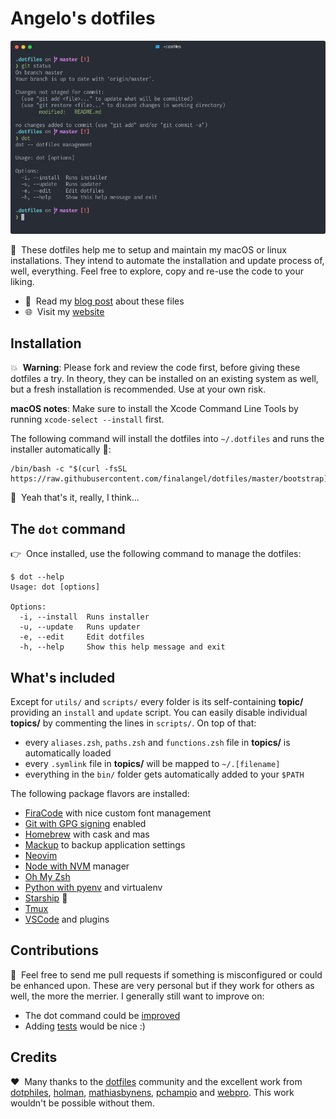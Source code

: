 # Angelo's dotfiles

![Dotfiles preview](https://raw.githubusercontent.com/finalangel/dotfiles/master/preview.png)

🤗 &nbsp;These dotfiles help me to setup and maintain my macOS or linux installations.
They intend to automate the installation and update process of, well,
everything. Feel free to explore, copy and re-use the code to your liking.

- 📖 &nbsp;Read my [blog post](https://angelo.dini.dev/blog/dotfiles/) about these files
- 🌐 &nbsp;Visit my [website](https://angelo.dini.dev)

## Installation

💥 &nbsp;**Warning**: Please fork and review the code first, before giving these dotfiles
a try. In theory, they can be installed on an existing system as well, but a
fresh installation is recommended. Use at your own risk.

**macOS notes**: Make sure to install the Xcode Command Line Tools by running
`xcode-select --install` first.

The following command will install the dotfiles into `~/.dotfiles` and runs the
installer automatically 🤖:

    /bin/bash -c "$(curl -fsSL https://raw.githubusercontent.com/finalangel/dotfiles/master/bootstrap)"

🤔 &nbsp;Yeah that's it, really, I think...

## The `dot` command

👉 &nbsp;Once installed, use the following command to manage the dotfiles:

    $ dot --help
    Usage: dot [options]

    Options:
      -i, --install  Runs installer
      -u, --update   Runs updater
      -e, --edit     Edit dotfiles
      -h, --help     Show this help message and exit

## What's included

Except for `utils/` and `scripts/` every folder is its self-containing
**topic/** providing an `install` and `update` script. You can easily disable
individual **topics/** by commenting the lines in `scripts/`. On top of that:

- every `aliases.zsh`, `paths.zsh` and `functions.zsh` file in **topics/** is automatically loaded
- every `.symlink` file in **topics/** will be mapped to `~/.[filename]`
- everything in the `bin/` folder gets automatically added to your `$PATH`

The following package flavors are installed:

- [FiraCode](https://github.com/tonsky/FiraCode) with nice custom font management
- [Git with GPG signing](https://gnupg.org/) enabled
- [Homebrew](https://brew.sh/) with cask and mas
- [Mackup](https://github.com/lra/mackup) to backup application settings
- [Neovim](https://neovim.io/)
- [Node with NVM](https://github.com/nvm-sh/nvm) manager
- [Oh My Zsh](https://github.com/ohmyzsh/ohmyzsh)
- [Python with pyenv](https://virtualenv.pypa.io/en/latest/) and virtualenv
- [Starship](https://starship.rs/) 🚀
- [Tmux](https://github.com/tmux/tmux)
- [VSCode](https://code.visualstudio.com/) and plugins

## Contributions

🐛 &nbsp;Feel free to send me pull requests if something is misconfigured or could be
enhanced upon. These are very personal but if they work for others as well,
the more the merrier. I generally still want to improve on:

- The dot command could be [improved](https://github.com/webpro/dotfiles/blob/master/bin/dotfiles)
- Adding [tests](https://github.com/webpro/dotfiles/tree/master/test) would be nice :)

## Credits

❤️ &nbsp;Many thanks to the [dotfiles](https://dotfiles.github.io/) community and
the excellent work from [dotphiles](https://github.com/dotphiles/dotphiles),
[holman](https://github.com/holman/dotfiles),
[mathiasbynens](https://github.com/mathiasbynens/dotfiles),
[pchampio](https://github.com/pchampio/dotfiles) and
[webpro](https://github.com/webpro/dotfiles). This work wouldn't be possible
without them.
